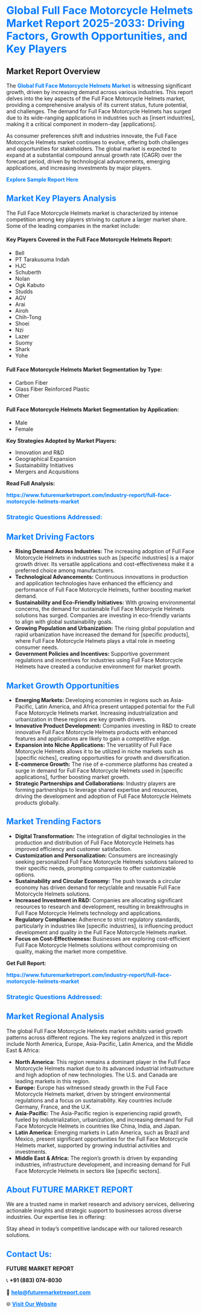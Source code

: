 <h1 style="color: #007BFF;">Global Full Face Motorcycle Helmets Market Report 2025-2033: Driving Factors, Growth Opportunities, and Key Players</h1>

<section id="overview">
<h2>Market Report Overview</h2>
<p>The <a href="https://www.futuremarketreport.com/industry-report/full-face-motorcycle-helmets-market" style="color: #007BFF; text-decoration: none;"><strong>Global Full Face Motorcycle Helmets Market</strong></a> is witnessing significant growth, driven by increasing demand across various industries. This report delves into the key aspects of the Full Face Motorcycle Helmets market, providing a comprehensive analysis of its current status, future potential, and challenges. The demand for Full Face Motorcycle Helmets has surged due to its wide-ranging applications in industries such as [insert industries], making it a critical component in modern-day [applications].</p>
<p>As consumer preferences shift and industries innovate, the Full Face Motorcycle Helmets market continues to evolve, offering both challenges and opportunities for stakeholders. The global market is expected to expand at a substantial compound annual growth rate (CAGR) over the forecast period, driven by technological advancements, emerging applications, and increasing investments by major players.</p>
</section>

<section id="overview">
<p><a href="https://www.futuremarketreport.com/request-sample/reportId=89400" style="color: #007BFF; text-decoration: none;"><strong>Explore Sample Report Here</strong></a></p>
</section>

<section id="key-players">
<h2 style="color: #007BFF;">Market Key Players Analysis</h2>
<p>The Full Face Motorcycle Helmets market is characterized by intense competition among key players striving to capture a larger market share. Some of the leading companies in the market include:</p>
<h4>Key Players Covered in the Full Face Motorcycle Helmets Report:</h4>
<ul><li>Bell</li><li>PT Tarakusuma Indah</li><li>HJC</li><li>Schuberth</li><li>Nolan</li><li>Ogk Kabuto</li><li>Studds</li><li>AGV</li><li>Arai</li><li>Airoh</li><li>Chih-Tong</li><li>Shoei</li><li>Nzi</li><li>Lazer</li><li>Suomy</li><li>Shark</li><li>Yohe</li></ul>
<h4>Full Face Motorcycle Helmets Market Segmentation by Type:</h4>
<ul><li>Carbon Fiber</li><li>Glass Fiber Reinforced Plastic</li><li>Other</li></ul>

<h4>Full Face Motorcycle Helmets Market Segmentation by Application:</h4>
<ul><li>Male</li><li>Female</li></ul>
<p><strong>Key Strategies Adopted by Market Players:</strong></p>
<ul>
<li>Innovation and R&D</li>
<li>Geographical Expansion</li>
<li>Sustainability Initiatives</li>
<li>Mergers and Acquisitions</li>
</ul>
</section>

<section>
<p><strong>Read Full Analysis: </strong></p><a href="https://www.futuremarketreport.com/industry-report/full-face-motorcycle-helmets-market" style="color: #007BFF; text-decoration: none;"><strong>https://www.futuremarketreport.com/industry-report/full-face-motorcycle-helmets-market</strong></a>
<h3 style="color: #007BFF;">Strategic Questions Addressed:</h3>
</section>

<section id="driving-factors">
<h2 style="color: #007BFF;">Market Driving Factors</h2>
<ul>
<li><strong>Rising Demand Across Industries:</strong> The increasing adoption of Full Face Motorcycle Helmets in industries such as [specific industries] is a major growth driver. Its versatile applications and cost-effectiveness make it a preferred choice among manufacturers.</li>
<li><strong>Technological Advancements:</strong> Continuous innovations in production and application technologies have enhanced the efficiency and performance of Full Face Motorcycle Helmets, further boosting market demand.</li>
<li><strong>Sustainability and Eco-Friendly Initiatives:</strong> With growing environmental concerns, the demand for sustainable Full Face Motorcycle Helmets solutions has surged. Companies are investing in eco-friendly variants to align with global sustainability goals.</li>
<li><strong>Growing Population and Urbanization:</strong> The rising global population and rapid urbanization have increased the demand for [specific products], where Full Face Motorcycle Helmets plays a vital role in meeting consumer needs.</li>
<li><strong>Government Policies and Incentives:</strong> Supportive government regulations and incentives for industries using Full Face Motorcycle Helmets have created a conducive environment for market growth.</li>
</ul>
</section>

<section id="growth-opportunities">
<h2 style="color: #007BFF;">Market Growth Opportunities</h2>
<ul>
<li><strong>Emerging Markets:</strong> Developing economies in regions such as Asia-Pacific, Latin America, and Africa present untapped potential for the Full Face Motorcycle Helmets market. Increasing industrialization and urbanization in these regions are key growth drivers.</li>
<li><strong>Innovative Product Development:</strong> Companies investing in R&D to create innovative Full Face Motorcycle Helmets products with enhanced features and applications are likely to gain a competitive edge.</li>
<li><strong>Expansion into Niche Applications:</strong> The versatility of Full Face Motorcycle Helmets allows it to be utilized in niche markets such as [specific niches], creating opportunities for growth and diversification.</li>
<li><strong>E-commerce Growth:</strong> The rise of e-commerce platforms has created a surge in demand for Full Face Motorcycle Helmets used in [specific applications], further boosting market growth.</li>
<li><strong>Strategic Partnerships and Collaborations:</strong> Industry players are forming partnerships to leverage shared expertise and resources, driving the development and adoption of Full Face Motorcycle Helmets products globally.</li>
</ul>
</section>

<section id="trending-factors">
<h2 style="color: #007BFF;">Market Trending Factors</h2>
<ul>
<li><strong>Digital Transformation:</strong> The integration of digital technologies in the production and distribution of Full Face Motorcycle Helmets has improved efficiency and customer satisfaction.</li>
<li><strong>Customization and Personalization:</strong> Consumers are increasingly seeking personalized Full Face Motorcycle Helmets solutions tailored to their specific needs, prompting companies to offer customizable options.</li>
<li><strong>Sustainability and Circular Economy:</strong> The push towards a circular economy has driven demand for recyclable and reusable Full Face Motorcycle Helmets solutions.</li>
<li><strong>Increased Investment in R&D:</strong> Companies are allocating significant resources to research and development, resulting in breakthroughs in Full Face Motorcycle Helmets technology and applications.</li>
<li><strong>Regulatory Compliance:</strong> Adherence to strict regulatory standards, particularly in industries like [specific industries], is influencing product development and quality in the Full Face Motorcycle Helmets market.</li>
<li><strong>Focus on Cost-Effectiveness:</strong> Businesses are exploring cost-efficient Full Face Motorcycle Helmets solutions without compromising on quality, making the market more competitive.</li>
</ul>
</section>

<section>
<p><strong>Get Full Report: </strong></p><a href="https://www.futuremarketreport.com/industry-report/full-face-motorcycle-helmets-market" style="color: #007BFF; text-decoration: none;"><strong>https://www.futuremarketreport.com/industry-report/full-face-motorcycle-helmets-market</strong></a>
<h3 style="color: #007BFF;">Strategic Questions Addressed:</h3>
</section>


<section id="regional-analysis">
<h2 style="color: #007BFF;">Market Regional Analysis</h2>
<p>The global Full Face Motorcycle Helmets market exhibits varied growth patterns across different regions. The key regions analyzed in this report include North America, Europe, Asia-Pacific, Latin America, and the Middle East & Africa:</p>
<ul>
<li><strong>North America:</strong> This region remains a dominant player in the Full Face Motorcycle Helmets market due to its advanced industrial infrastructure and high adoption of new technologies. The U.S. and Canada are leading markets in this region.</li>
<li><strong>Europe:</strong> Europe has witnessed steady growth in the Full Face Motorcycle Helmets market, driven by stringent environmental regulations and a focus on sustainability. Key countries include Germany, France, and the U.K.</li>
<li><strong>Asia-Pacific:</strong> The Asia-Pacific region is experiencing rapid growth, fueled by industrialization, urbanization, and increasing demand for Full Face Motorcycle Helmets in countries like China, India, and Japan.</li>
<li><strong>Latin America:</strong> Emerging markets in Latin America, such as Brazil and Mexico, present significant opportunities for the Full Face Motorcycle Helmets market, supported by growing industrial activities and investments.</li>
<li><strong>Middle East & Africa:</strong> The region’s growth is driven by expanding industries, infrastructure development, and increasing demand for Full Face Motorcycle Helmets in sectors like [specific sectors].</li>
</ul>
</section>

<footer>
<h2 style="color: #007BFF;">About FUTURE MARKET REPORT</h2>
<p>We are a trusted name in market research and advisory services, delivering actionable insights and strategic support to businesses across diverse industries. Our expertise lies in offering:</p>

<p>Stay ahead in today’s competitive landscape with our tailored research solutions.</p>

<h2 style="color: #007BFF;">Contact Us:</h2>
<p><strong>FUTURE MARKET REPORT</strong></p>
<p>📞 <strong>+91 (883) 074-8030</strong></p>
<p>📧 <strong><a href="mailto:help@futuremarketreport.com" style="color: #007BFF;">help@futuremarketreport.com</a></strong></p>
<p>🌐 <strong><a href="https://www.futuremarketreport.com/" style="color: #007BFF;">Visit Our Website</a></strong></p>
</footer>